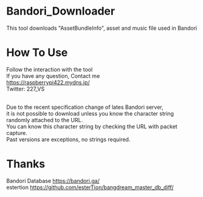 # Bandori_Downloader
This tool downloads "AssetBundleInfo", asset and music file used in Bandori<br>

# How To Use
Follow the interaction with the tool<br>
If you have any question, Contact me  <br>
https://raspberrypi422.mydns.jp/ <br>
Twitter: 227_VS <br><br>

Due to the recent specification change of lates Bandori server,<br> 
it is not possible to download unless you know the character string randomly attached to the URL.<br> 
You can know this character string by checking the URL with packet capture.<br>
Past versions are exceptions, no strings required.<br>

# Thanks
Bandori Database https://bandori.ga/ <br>
estertion https://github.com/esterTion/bangdream_master_db_diff/
